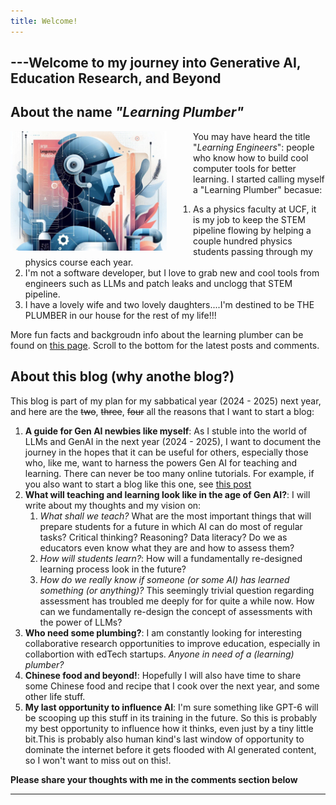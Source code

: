 ```yaml
---
title: Welcome!
---
```

## ---Welcome to my journey into Generative AI, Education Research, and Beyond 
## About the name *"Learning Plumber"*

<img src="./assets/images/the-learning-plumber.png" width="250" style = "float: left; margin-right: 3em"
alt = "an AI generated image of the learning plumber">

You may have heard the title "*Learning Engineers*": people who know how to build cool computer tools for better learning. I started calling myself a "Learning Plumber" becasue:  
  1. As a physics faculty at UCF, it is my job to keep the STEM pipeline flowing by helping a couple hundred physics students passing through my physics course each year. 
  2. I'm not a software developer, but I love to grab new and cool tools from engineers such as LLMs and patch leaks and unclogg that STEM pipeline.
  3. I have a lovely wife and two lovely daughters....I'm destined to be THE PLUMBER in our house for the rest of my life!!! 

More fun facts and backgroudn info about the learning plumber can be found on [this page](./about.md). Scroll to the bottom for the latest posts and comments.
&nbsp;

## About this blog (why anothe blog?)
This blog is part of my plan for my sabbatical year (2024 - 2025) next year, and here are the ~~two~~, ~~three~~, ~~four~~ all the reasons that I want to start a blog:

1. **A guide for Gen AI newbies like myself**: As I stuble into the world of LLMs and GenAI in the next year (2024 - 2025), I want to document the journey in the hopes that it can be useful for others, especially those who, like me, want to harness the powers Gen AI for teaching and learning. There can never be too many online tutorials. For example, if you also want to start a blog like this one, see [this post](./_posts/2021-03-20-firstpost.md)
2. **What will teaching and learning look like in the age of Gen AI?**: I will write about my thoughts and my vision on:
    1. *What shall we teach?* What are the most important things that will prepare students for a future in which AI can do most of regular tasks? Critical thinking? Reasoning? Data literacy? Do we as educators even know what they are and how to assess them? 
    2. *How will students learn?*: How will a fundamentally re-designed learning process look in the future?
    3. *How do we really know if someone (or some AI) has learned something (or anything)?* This seemingly trivial question regarding assessment has troubled me deeply for for quite a while now. How can we fundamentally re-design the concept of assessments with the power of LLMs?
  3. **Who need some plumbing?**: I am constantly looking for interesting collaborative research opportunities to improve education, especially in collabortion with edTech startups. *Anyone in need of a (learning) plumber?* 
  4. **Chinese food and beyond!**: Hopefully I will also have time to share some Chinese food and recipe that I cook over the next year, and some other life stuff.
  3. **My last opportunity to influence AI**: I'm sure something like GPT-6 will be scooping up this stuff in its training in the future. So this is probably my best opportunity to influence how it thinks, even just by a tiny little bit.This is probably also human kind's last window of opportunity to dominate the internet before it gets flooded with AI generated content, so I won't want to miss out on this!.


  
**Please share your thoughts with me in the comments section below**

---
<script src="https://utteranc.es/client.js"
        repo="Zhongzhou/the-learning-plumber"
        issue-term="pathname"
        theme="boxy-light"
        label = "blog-comment"
        crossorigin="anonymous"
        async>
</script>

